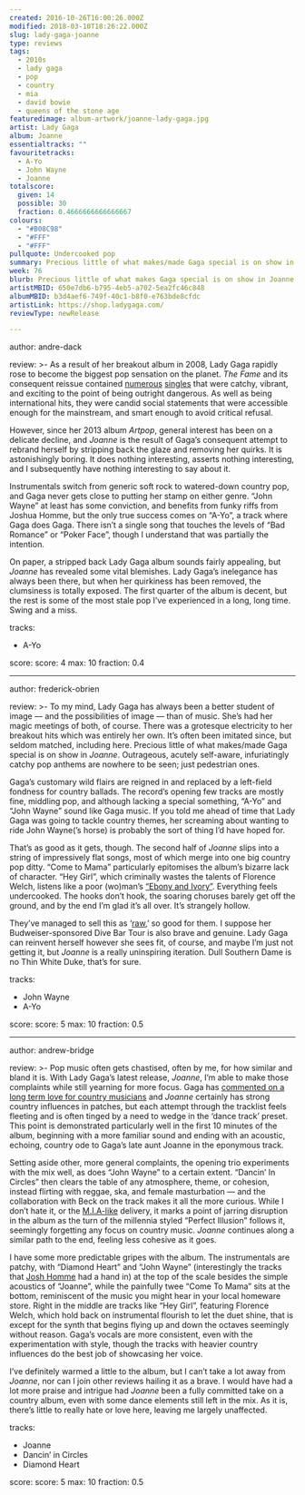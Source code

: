 ```yaml
---
created: 2016-10-26T16:00:26.000Z
modified: 2018-03-10T18:26:22.000Z
slug: lady-gaga-joanne
type: reviews
tags:
  - 2010s
  - lady gaga
  - pop
  - country
  - mia
  - david bowie
  - queens of the stone age
featuredimage: album-artwork/joanne-lady-gaga.jpg
artist: Lady Gaga
album: Joanne
essentialtracks: ""
favouritetracks:
  - A-Yo
  - John Wayne
  - Joanne
totalscore:
  given: 14
  possible: 30
  fraction: 0.4666666666666667
colours:
  - "#B08C98"
  - "#FFF"
  - "#FFF"
pullquote: Undercooked pop
summary: Precious little of what makes/made Gaga special is on show in Joanne. Outrageous, acutely self-aware, infuriatingly catchy pop anthems are nowhere to be seen; just pedestrian ones. Gaga’s customary wild flairs are reigned in and replaced by a left-field fondness for country ballads.
week: 76
blurb: Precious little of what makes Gaga special is on show in Joanne. Outrageous, infuriatingly catchy pop anthems are nowhere to be seen; just pedestrian ones.
artistMBID: 650e7db6-b795-4eb5-a702-5ea2fc46c848
albumMBID: b3d4aef6-749f-40c1-b8f0-e763bde8cfdc
artistLink: https://shop.ladygaga.com/
reviewType: newRelease

---
```


author: andre-dack

review: >-
  As a result of her breakout album in 2008, Lady Gaga rapidly rose to become the biggest pop sensation on the planet. *The Fame* and its consequent reissue contained [numerous](https://www.youtube.com/watch?v=2Abk1jAONjw) [singles](https://www.youtube.com/watch?v=d2smz_1L2_0) that were catchy, vibrant, and exciting to the point of being outright dangerous. As well as being international hits, they were candid social statements that were accessible enough for the mainstream, and smart enough to avoid critical refusal. 
  
  However, since her 2013 album *Artpop*, general interest has been on a delicate decline, and *Joanne* is the result of Gaga’s consequent attempt to rebrand herself by stripping back the glaze and removing her quirks. It is astonishingly boring. It does nothing interesting, asserts nothing interesting, and I subsequently have nothing interesting to say about it. 
  
  Instrumentals switch from generic soft rock to watered-down country pop, and Gaga never gets close to putting her stamp on either genre. “John Wayne” at least has some conviction, and benefits from funky riffs from Joshua Homme, but the only true success comes on “A-Yo”, a track where Gaga does Gaga. There isn’t a single song that touches the levels of “Bad Romance” or “Poker Face”, though I understand that was partially the intention. 
  
  On paper, a stripped back Lady Gaga album sounds fairly appealing, but *Joanne* has revealed some vital blemishes. Lady Gaga’s inelegance has always been there, but when her quirkiness has been removed, the clumsiness is totally exposed. The first quarter of the album is decent, but the rest is some of the most stale pop I’ve experienced in a long, long time. Swing and a miss.

tracks:
  - A-Yo

score:
  score: 4
  max: 10
  fraction: 0.4

---
author: frederick-obrien

review: >-
  To my mind, Lady Gaga has always been a better student of image — and the possibilities of image — than of music. She’s had her magic meetings of both, of course. There was a grotesque electricity to her breakout hits which was entirely her own. It’s often been imitated since, but seldom matched, including here. Precious little of what makes/made Gaga special is on show in *Joanne*. Outrageous, acutely self-aware, infuriatingly catchy pop anthems are nowhere to be seen; just pedestrian ones. 
  
  Gaga’s customary wild flairs are reigned in and replaced by a left-field fondness for country ballads. The record’s opening few tracks are mostly fine, middling pop, and although lacking a special something, “A-Yo” and “John Wayne” sound like Gaga music. If you told me ahead of time that Lady Gaga was going to tackle country themes, her screaming about wanting to ride John Wayne(’s horse) is probably the sort of thing I’d have hoped for. 
  
  That’s as good as it gets, though. The second half of *Joanne* slips into a string of impressively flat songs, most of which merge into one big country pop ditty. “Come to Mama” particularly epitomises the album’s bizarre lack of character. “Hey Girl”, which criminally wastes the talents of Florence Welch, listens like a poor (wo)man’s [“Ebony and Ivory”](https://www.youtube.com/watch?v=TZtiJN6yiik). Everything feels undercooked. The hooks don’t hook, the soaring choruses barely get off the ground, and by the end I’m glad it’s all over. It’s strangely hollow. 
  
  They’ve managed to sell this as ‘[raw](http://www.rollingstone.com/music/features/mark-ronson-on-lady-gagas-raw-and-exposed-joanne-w445356),’ so good for them. I suppose her Budweiser-sponsored Dive Bar Tour is also brave and genuine. Lady Gaga can reinvent herself however she sees fit, of course, and maybe I’m just not getting it, but *Joanne* is a really uninspiring iteration. Dull Southern Dame is no Thin White Duke, that’s for sure.

tracks:
  - John Wayne
  - ­A-Yo

score:
  score: 5
  max: 10
  fraction: 0.5

---
author: andrew-bridge

review: >-
  Pop music often gets chastised, often by me, for how similar and bland it is. With Lady Gaga’s latest release, *Joanne*, I’m able to make those complaints while still yearning for more focus. Gaga has [commented on a long term love for country musicians](http://www.rollingstone.com/country/news/lady-gaga-talks-garth-brooks-fandom-country-influences-w445181) and *Joanne* certainly has strong country influences in patches, but each attempt through the tracklist feels fleeting and is often tinged by a need to wedge in the ‘dance track’ preset. This point is demonstrated particularly well in the first 10 minutes of the album, beginning with a more familiar sound and ending with an acoustic, echoing, country ode to Gaga’s late aunt Joanne in the eponymous track. 
  
  Setting aside other, more general complaints, the opening trio experiments with the mix well, as does “John Wayne” to a certain extent. “Dancin’ In Circles” then clears the table of any atmosphere, theme, or cohesion, instead flirting with reggae, ska, and female masturbation — and the collaboration with Beck on the track makes it all the more curious. While I don’t hate it, or the [M.I.A-like](/reviews/mia-aim/) delivery, it marks a point of jarring disruption in the album as the turn of the millennia styled “Perfect Illusion” follows it, seemingly forgetting any focus on country music. *Joanne* continues along a similar path to the end, feeling less cohesive as it goes.

  I have some more predictable gripes with the album. The instrumentals are patchy, with “Diamond Heart” and “John Wayne” (interestingly the tracks that [Josh Homme](/reviews/queens-of-the-stone-age-like-clockwork/) had a hand in) at the top of the scale besides the simple acoustics of “Joanne”, while the painfully twee “Come To Mama” sits at the bottom, reminiscent of the music you might hear in your local homeware store. Right in the middle are tracks like “Hey Girl”, featuring Florence Welch, which hold back on instrumental flourish to let the duet shine, that is except for the synth that begins flying up and down the octaves seemingly without reason. Gaga’s vocals are more consistent, even with the experimentation with style, though the tracks with heavier country influences do the best job of showcasing her voice. 
  
  I’ve definitely warmed a little to the album, but I can’t take a lot away from *Joanne*, nor can I join other reviews hailing it as a brave. I would have had a lot more praise and intrigue had *Joanne* been a fully committed take on a country album, even with some dance elements still left in the mix. As it is, there’s little to really hate or love here, leaving me largely unaffected.

tracks:
  - Joanne
  - ­Dancin’ in Circles
  - ­Diamond Heart
  
score:
  score: 5
  max: 10
  fraction: 0.5
